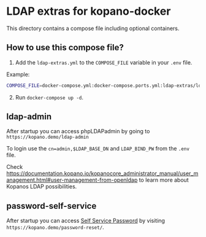 # LDAP extras for kopano-docker

This directory contains a compose file including optional containers.

## How to use this compose file?

1. Add the `ldap-extras.yml` to the `COMPOSE_FILE` variable in your `.env` file.

Example:

```bash
COMPOSE_FILE=docker-compose.yml:docker-compose.ports.yml:ldap-extras/ldap-extras.yml
```

2. Run `docker-compose up -d`.

## ldap-admin

After startup you can access phpLDAPadmin by going to `https://kopano.demo/ldap-admin`

To login use the `cn=admin,$LDAP_BASE_DN` and `LDAP_BIND_PW` from the `.env` file.

Check https://documentation.kopano.io/kopanocore_administrator_manual/user_management.html#user-management-from-openldap to learn more about Kopanos LDAP possibilities.

## password-self-service

After startup you can access [Self Service Password](https://ltb-project.org/documentation/self-service-password) by visiting `https://kopano.demo/password-reset/`.
